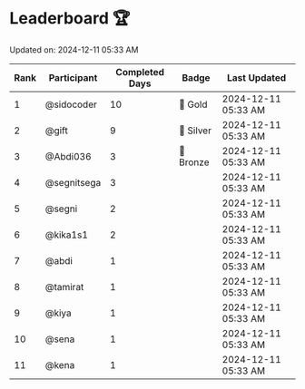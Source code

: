 # Leaderboard 🏆

Updated on: 2024-12-11 05:33 AM

| Rank | Participant       | Completed Days | Badge      | Last Updated         |
|------|-------------------|----------------|------------|----------------------|
| 1    | @sidocoder        | 10             | 🏅 Gold     | 2024-12-11 05:33 AM |
| 2    | @gift             | 9              | 🥈 Silver   | 2024-12-11 05:33 AM |
| 3    | @Abdi036          | 3              | 🥉 Bronze   | 2024-12-11 05:33 AM |
| 4    | @segnitsega       | 3              |            | 2024-12-11 05:33 AM |
| 5    | @segni            | 2              |            | 2024-12-11 05:33 AM |
| 6    | @kika1s1          | 2              |            | 2024-12-11 05:33 AM |
| 7    | @abdi             | 1              |            | 2024-12-11 05:33 AM |
| 8    | @tamirat          | 1              |            | 2024-12-11 05:33 AM |
| 9    | @kiya             | 1              |            | 2024-12-11 05:33 AM |
| 10   | @sena             | 1              |            | 2024-12-11 05:33 AM |
| 11   | @kena             | 1              |            | 2024-12-11 05:33 AM |
